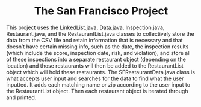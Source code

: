 <h1 align="center">The San Francisco Project</h1>

This project uses the LinkedList.java, Data.java, Inspection.java, Restaurant.java, and the RestaurantList.java classes to collectively
store the data from the CSV file and retain information that is necessary and that doesn’t have certain missing info, 
such as the date, the inspection results (which include the score, inspection date, risk, and violation), 
and store all of these inspections into a separate restaurant object (depending on the location) and those 
restaurants will then be added to the RestaurantList object which will hold these restaurants. 
The SFRestaurantData.java class is what accepts user input and searches for the data to find what the user inputted. 
It adds each matching name or zip according to the user input to the RestaurantList object. Then each restaurant object is iterated through and printed.

